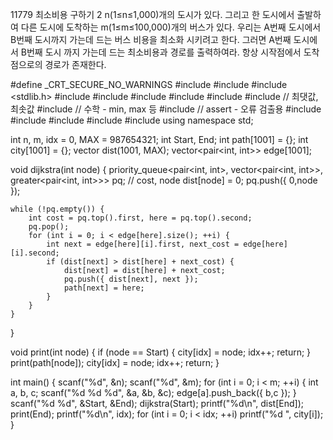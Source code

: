 11779 최소비용 구하기 2
n(1≤n≤1,000)개의 도시가 있다. 그리고 한 도시에서 출발하여 다른 도시에 도착하는 m(1≤m≤100,000)개의 버스가 있다. 
우리는 A번째 도시에서 B번째 도시까지 가는데 드는 버스 비용을 최소화 시키려고 한다. 그러면 A번째 도시에서 B번째 도시 까지 가는데 드는 최소비용과 경로를 출력하여라. 
항상 시작점에서 도착점으로의 경로가 존재한다.



#define _CRT_SECURE_NO_WARNINGS
#include <numeric>
#include <cstdio>
#include <stdlib.h>
#include <iostream>
#include <cstring>
#include <string>
#include <algorithm>
#include <vector>
#include <climits>   // 최댓값, 최솟값
#include <cmath>   // 수학 - min, max 등
#include <cassert>   // assert - 오류 검출용
#include <queue>
#include <stack>
#include <deque>
#include <map>
#include <set>
using namespace std;

int n, m, idx = 0, MAX = 987654321;
int Start, End;
int path[1001] = {};
int city[1001] = {};
vector<int> dist(1001, MAX);
vector<pair<int, int>> edge[1001];

void dijkstra(int node) {
	priority_queue<pair<int, int>, vector<pair<int, int>>, greater<pair<int, int>>> pq;   // cost, node
	dist[node] = 0;
	pq.push({ 0,node });

	while (!pq.empty()) {
		int cost = pq.top().first, here = pq.top().second;
		pq.pop();
		for (int i = 0; i < edge[here].size(); ++i) {
			int next = edge[here][i].first, next_cost = edge[here][i].second;
			if (dist[next] > dist[here] + next_cost) {
				dist[next] = dist[here] + next_cost;
				pq.push({ dist[next], next });
				path[next] = here;
			}
		}
	}
}

void print(int node) {
	if (node == Start) {
		city[idx] = node;
		idx++;
		return;
	}
	print(path[node]);
	city[idx] = node;
	idx++;
	return;
}

int main() {
	scanf("%d", &n);
	scanf("%d", &m);
	for (int i = 0; i < m; ++i) {
		int a, b, c;
		scanf("%d %d %d", &a, &b, &c);
		edge[a].push_back({ b,c });
	}
	scanf("%d %d", &Start, &End);
	dijkstra(Start);
	printf("%d\n", dist[End]);
	print(End);
	printf("%d\n", idx);
	for (int i = 0; i < idx; ++i)
		printf("%d ", city[i]);
}
